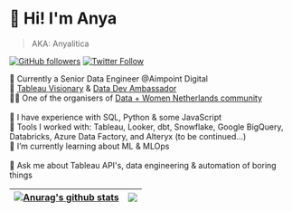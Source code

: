 # 👋 Hi! I'm Anya

> AKA: Anyalitica

[![GitHub followers](https://img.shields.io/github/followers/anyalitica?style=social)](https://github.com/anyalitica) [![Twitter Follow](https://img.shields.io/twitter/follow/anyalitica?style=social)](https://twitter.com/anyalitica)

🚀 Currently a Senior Data Engineer @Aimpoint Digital
<br>
🦖 [Tableau Visionary](https://www.tableau.com/blog/announcing-2023-tableau-visionaries) & [Data Dev Ambassador](https://www.tableau.com/tableau-ambassadors#data-dev)
<br>
🦸‍♀️ One of the organisers of [Data + Women Netherlands community](https://usergroups.tableau.com/data-women-amsterdam/)
<br>
<br>
:floppy_disk: I have experience with SQL, Python & some JavaScript
<br>
:wrench: Tools I worked with: Tableau, Looker, dbt, Snowflake, Google BigQuery, Databricks, Azure Data Factory, and Alteryx (to be continued...)
<br>
🌱 I’m currently learning about ML & MLOps
<br>
<br>
💬 Ask me about Tableau API's, data engineering & automation of boring things


<!-- Add this to the GitHub stats below to hide some of the stats
&hide=stars,commits,prs,issues,contribs
-->

| <a href="https://github.com/anyalitica/github-readme-stats"><img align="center" src="https://github-readme-stats.vercel.app/api?username=anyalitica&show_icons=true&include_all_commits=true&theme=default&hide_border=true" alt="Anurag's github stats" /></a> | <a href="https://github.com/anyalitica/github-readme-stats"><img align="center" src="https://github-readme-stats.vercel.app/api/top-langs/?username=anyalitica&layout=compact&theme=default&hide_border=true" /></a> |
| ------------- | ------------- |

<!--
**anyalitica/anyalitica** is a ✨ _special_ ✨ repository because its `README.md` (this file) appears on your GitHub profile.

Here are some ideas to get you started:

- 🔭 I’m currently working on ...
- 🌱 I’m currently learning ...
- 👯 I’m looking to collaborate on ...
- 🤔 I’m looking for help with ...
- 💬 Ask me about ...
- 📫 How to reach me: ...
- 😄 Pronouns: ...
- ⚡ Fun fact: ...
-->
